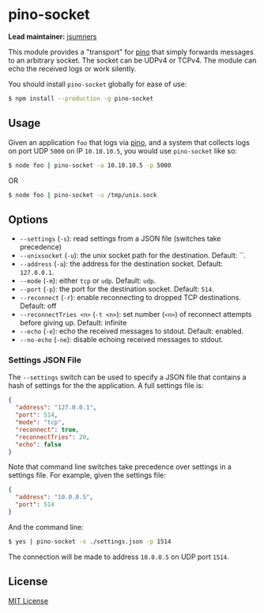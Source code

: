 # pino-socket

**Lead maintainer:** [jsumners](https://github.com/jsumners)

This module provides a "transport" for [pino][pino] that simply forwards
messages to an arbitrary socket. The socket can be UDPv4 or TCPv4. The module
can echo the received logs or work silently.

You should install `pino-socket` globally for ease of use:

```bash
$ npm install --production -g pino-socket
```

[pino]: https://www.npmjs.com/package/pino

## Usage

Given an application `foo` that logs via [pino][pino], and a system that
collects logs on port UDP `5000` on IP `10.10.10.5`, you would use `pino-socket`
like so:

```bash
$ node foo | pino-socket -a 10.10.10.5 -p 5000
```
OR
```bash
$ node foo | pino-socket -u /tmp/unix.sock
```

## Options

+ `--settings` (`-s`): read settings from a JSON file (switches take precedence)
+ `--unixsocket` (`-u`): the unix socket path for the destination. Default: ``.
+ `--address` (`-a`): the address for the destination socket. Default: `127.0.0.1`.
+ `--mode` (`-m`): either `tcp` or `udp`. Default: `udp`.
+ `--port` (`-p`): the port for the destination socket. Default: `514`.
+ `--reconnect` (`-r`): enable reconnecting to dropped TCP destinations. Default: off
+ `--reconnectTries <n>` (`-t <n>`): set number (`<n>`) of reconnect attempts
  before giving up. Default: infinite
+ `--echo` (`-e`): echo the received messages to stdout. Default: enabled.
+ `--no-echo` (`-ne`): disable echoing received messages to stdout.

[rsyscee]: http://www.rsyslog.com/doc/mmjsonparse.html

### Settings JSON File

The `--settings` switch can be used to specify a JSON file that contains
a hash of settings for the the application. A full settings file is:

```json
{
  "address": "127.0.0.1",
  "port": 514,
  "mode": "tcp",
  "reconnect": true,
  "reconnectTries": 20,
  "echo": false
}
```

Note that command line switches take precedence over settings in a settings
file. For example, given the settings file:

```json
{
  "address": "10.0.0.5",
  "port": 514
}
```

And the command line:

```bash
$ yes | pino-socket -s ./settings.json -p 1514
```

The connection will be made to address `10.0.0.5` on UDP port `1514`.

## License

[MIT License](http://jsumners.mit-license.org/)
